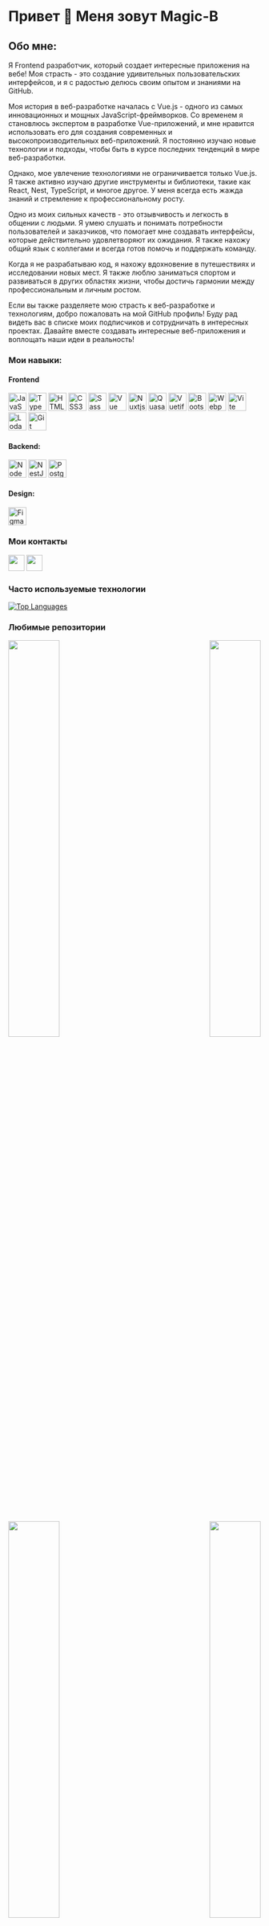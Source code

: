 Привет 👋 Меня зовут Magic-B
========================

Обо мне:
--------

Я Frontend разработчик, который создает интересные приложения на вебе! Моя страсть - это создание удивительных пользовательских интерфейсов, и я с радостью делюсь своим опытом и знаниями на GitHub.

Моя история в веб-разработке началась с Vue.js - одного из самых инновационных и мощных JavaScript-фреймворков. Со временем я становлюсь экспертом в разработке Vue-приложений, и мне нравится использовать его для создания современных и высокопроизводительных веб-приложений. Я постоянно изучаю новые технологии и подходы, чтобы быть в курсе последних тенденций в мире веб-разработки.

Однако, мое увлечение технологиями не ограничивается только Vue.js. Я также активно изучаю другие инструменты и библиотеки, такие как React, Nest, TypeScript, и многое другое. У меня всегда есть жажда знаний и стремление к профессиональному росту.

Одно из моих сильных качеств - это отзывчивость и легкость в общении с людьми. Я умею слушать и понимать потребности пользователей и заказчиков, что помогает мне создавать интерфейсы, которые действительно удовлетворяют их ожидания. Я также нахожу общий язык с коллегами и всегда готов помочь и поддержать команду.

Когда я не разрабатываю код, я нахожу вдохновение в путешествиях и исследовании новых мест. Я также люблю заниматься спортом и развиваться в других областях жизни, чтобы достичь гармонии между профессиональным и личным ростом.

Если вы также разделяете мою страсть к веб-разработке и технологиям, добро пожаловать на мой GitHub профиль! Буду рад видеть вас в списке моих подписчиков и сотрудничать в интересных проектах. Давайте вместе создавать интересные веб-приложения и воплощать наши идеи в реальность!

### Мои навыки:

#### Frontend

<p align="left">
<a href="https://developer.mozilla.org/en-US/docs/Web/JavaScript" target="_blank" rel="noreferrer"><img src="https://raw.githubusercontent.com/danielcranney/readme-generator/main/public/icons/skills/javascript-colored.svg" width="36" height="36" alt="JavaScript" /></a>
<a href="https://www.typescriptlang.org/" target="_blank" rel="noreferrer"><img src="https://raw.githubusercontent.com/danielcranney/readme-generator/main/public/icons/skills/typescript-colored.svg" width="36" height="36" alt="TypeScript" /></a>
<a href="https://developer.mozilla.org/en-US/docs/Glossary/HTML5" target="_blank" rel="noreferrer"><img src="https://raw.githubusercontent.com/danielcranney/readme-generator/main/public/icons/skills/html5-colored.svg" width="36" height="36" alt="HTML5" /></a>
<a href="https://www.w3.org/TR/CSS/#css" target="_blank" rel="noreferrer"><img src="https://raw.githubusercontent.com/danielcranney/readme-generator/main/public/icons/skills/css3-colored.svg" width="36" height="36" alt="CSS3" /></a>
<a href="https://sass-lang.com/" target="_blank" rel="noreferrer"><img src="https://raw.githubusercontent.com/danielcranney/readme-generator/main/public/icons/skills/sass-colored.svg" width="36" height="36" alt="Sass" /></a>
<a href="https://vuejs.org/" target="_blank" rel="noreferrer"><img src="https://raw.githubusercontent.com/danielcranney/readme-generator/main/public/icons/skills/vuejs-colored.svg" width="36" height="36" alt="Vue" /></a>
<a href="https://nuxtjs.org/" target="_blank" rel="noreferrer"><img src="https://raw.githubusercontent.com/danielcranney/readme-generator/main/public/icons/skills/nuxtjs-colored.svg" width="36" height="36" alt="Nuxtjs" /></a>
<a href="https://quasar.dev/" target="_blank" rel="noreferrer"><img src="https://media.slid.es/uploads/636679/images/10195863/quasar_logo.png" width="36" height="36" alt="Quasar" /></a>
<a href="https://vuetifyjs.com/" target="_blank" rel="noreferrer"><img src="https://cdn.vuetifyjs.com/docs/images/logos/vuetify-logo-v3-light.svg" width="36" height="36" alt="Vuetify" /></a>
<a href="https://getbootstrap.com/" target="_blank" rel="noreferrer"><img src="https://raw.githubusercontent.com/danielcranney/readme-generator/main/public/icons/skills/bootstrap-colored.svg" width="36" height="36" alt="Bootstrap" /></a>
<a href="https://webpack.js.org/" target="_blank" rel="noreferrer"><img src="https://raw.githubusercontent.com/danielcranney/readme-generator/main/public/icons/skills/webpack-colored.svg" width="36" height="36" alt="Webpack" /></a>
<a href="https://vitejs.dev/" target="_blank" rel="noreferrer"><img src="https://raw.githubusercontent.com/danielcranney/readme-generator/main/public/icons/skills/vite-colored.svg" width="36" height="36" alt="Vite" /></a>
<a href="https://lodash.com/" target="_blank" rel="noreferrer"><img src="https://raw.githubusercontent.com/jmnote/z-icons/master/svg/lodash.svg" width="36" height="36" alt="Lodash" /></a>
<a href="https://git-scm.com/" target="_blank" rel="noreferrer"><img src="https://raw.githubusercontent.com/danielcranney/readme-generator/main/public/icons/skills/git-colored.svg" width="36" height="36" alt="Git" /></a>
</p>

#### Backend:

<a href="https://nodejs.org/en/" target="_blank" rel="noreferrer"><img src="https://raw.githubusercontent.com/danielcranney/readme-generator/main/public/icons/skills/nodejs-colored.svg" width="36" height="36" alt="NodeJS" /></a>
<a href="https://docs.nestjs.com/" target="_blank" rel="noreferrer"><img src="https://raw.githubusercontent.com/danielcranney/readme-generator/main/public/icons/skills/nestjs-colored.svg" width="36" height="36" alt="NestJS" /></a>
<a href="https://www.postgresql.org/" target="_blank" rel="noreferrer"><img src="https://raw.githubusercontent.com/danielcranney/readme-generator/main/public/icons/skills/postgresql-colored.svg" width="36" height="36" alt="PostgreSQL" /></a>

#### Design:

<a href="https://www.figma.com/" target="_blank" rel="noreferrer"><img src="https://raw.githubusercontent.com/danielcranney/readme-generator/main/public/icons/skills/figma-colored.svg" width="36" height="36" alt="Figma" /></a>

### Мои контакты

<p align="left"> <a href="https://www.github.com/Magic-B" target="_blank" rel="noreferrer"><img src="https://raw.githubusercontent.com/danielcranney/readme-generator/main/public/icons/socials/github.svg" width="32" height="32" /></a>
<a href="https://t.me/P_Clodd" target="_blank" rel="noreferrer"><img src="https://www.digiseller.ru/preview/829303/p1_3158328_98a764df.png" width="32" height="32" /></a>
</p>

### Часто используемые технологии

<a href="https://github.com/Magic-B" align="left"><img src="https://github-readme-stats.vercel.app/api/top-langs/?username=Magic-B&langs_count=10&title_color=a855f7&text_color=ffffff&icon_color=3382ed&bg_color=000000&hide_border=true&locale=en&custom_title=Top%20%Languages" alt="Top Languages" /></a>

### Любимые репозитории

<div width="100%" align="center"><a href="https://github.com/Magic-B/git-search" align="left"><img align="left" width="45%" src="https://github-readme-stats.vercel.app/api/pin/?username=Magic-B&repo=git-search&title_color=a855f7&text_color=ffffff&icon_color=3382ed&bg_color=000000&hide_border=true&locale=en" /></a><a href="https://github.com/Magic-B/tictactoe" align="right"><img align="right" width="45%" src="https://github-readme-stats.vercel.app/api/pin/?username=Magic-B&repo=tictactoe&title_color=a855f7&text_color=ffffff&icon_color=3382ed&bg_color=000000&hide_border=true&locale=en" /></a></div><br /><br /><br /><br /><br /><br /><br />

<div width="100%" align="center"><a href="https://github.com/Magic-B/TodoList-On-Vue" align="left"><img align="left" width="45%" src="https://github-readme-stats.vercel.app/api/pin/?username=Magic-B&repo=TodoList-On-Vue&title_color=a855f7&text_color=ffffff&icon_color=3382ed&bg_color=000000&hide_border=true&locale=en" /></a><a href="https://github.com/Magic-B/Simple-Cart" align="right"><img align="right" width="45%" src="https://github-readme-stats.vercel.app/api/pin/?username=Magic-B&repo=Simple-Cart&title_color=a855f7&text_color=ffffff&icon_color=3382ed&bg_color=000000&hide_border=true&locale=en" /></a></div>
